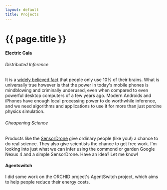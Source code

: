 ```yaml
---
layout: default
title: Projects
---
```

<h1>{{ page.title }}</h1>

#### Electric Gaia

###### Distributed Inference

It is a [widely believed fact](/lie.html) that people only use 10% of their brains. What is universally true however is that the power in today's mobile phones is mindblowing and criminally underused, even when compared to even powerful desktop computers of a few years ago. Modern Androids and iPhones have enough local processing power to do worthwhile inference, and we need algorithms and applications to use it for more than just porcine physics simulation.

###### Cheapening Science

Products like the [SensorDrone](http://sensordrone.com) give ordinary people (like you!) a chance to do real science. They also give scientists the chance to get free work. I'm looking into just what we can infer using the commond or garden Google Nexus 4 and a simple SensorDrone. Have an idea? Let me know!

#### Agentswitch

I did some work on the ORCHID project's AgentSwitch project, which aims to help people reduce their energy costs.

